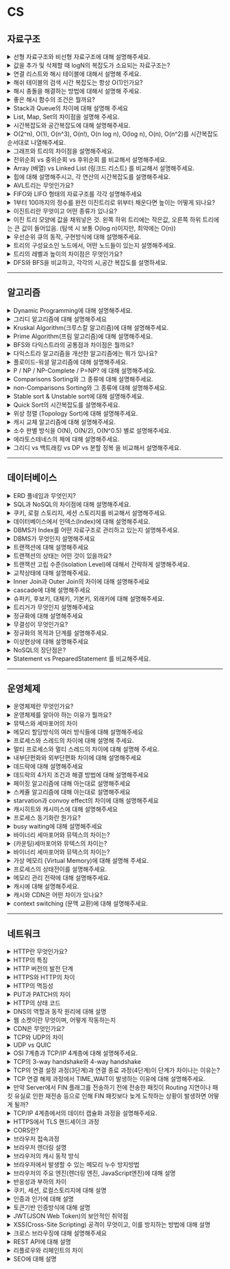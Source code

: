 # CS

## 자료구조

<details>
<summary>선형 자료구조와 비선형 자료구조에 대해 설명해주세요.</summary>

- 선형 자료구조: 데이터 요소들이 일렬로 순차적으로 저장되는 구조입니다. 각 요소는 최대 하나의 이전 요소와 하나의 다음 요소를 가집니다. 대표적으로 배열, 연결 리스트, 스택, 큐가 있습니다.
- 비선형 자료구조: 데이터 요소들이 계층적 또는 네트워크 형태로 연결된 구조입니다. 각 요소는 여러 다른 요소와 관계를 맺을 수 있습니다. 대표적으로 트리, 그래프가 있습니다.

</details>

<details>
<summary>값을 추가 및 삭제할 때 logN의 복잡도가 소요되는 자료구조는?</summary>

- 균형 이진 탐색 트리 (예: AVL 트리, 레드-블랙 트리): 트리의 높이를 logN으로 유지하여 삽입, 삭제, 검색 연산을 평균 및 최악의 경우 모두 O(log N)으로 수행합니다.
- 힙 (Heap): 완전 이진 트리를 기반으로 하며, 최대/최소값을 삭제하거나 새로운 값을 삽입할 때 O(log N) 시간이 소요됩니다.

</details>

<details>
<summary>연결 리스트와 해시 테이블에 대해서 설명해 주세요.</summary>

연결 리스트는 데이터 노드가 포인터(참조)로 연결된 선형 자료구조입니다. 각 노드는 데이터와 다음 노드를 가리키는 포인터를 가집니다. 메모리에 비연속적으로 저장될 수 있으며, 중간 삽입/삭제가 빠릅니다. (O(1) 특정 인덱스를 검색하는 것은 느립니다. (O(n)) 처음부터 순차적으로 탐색해야 하기 때문입니다.

해시 테이블은 키-값 쌍을 저장하며, 해시 함수를 사용하여 키를 배열의 인덱스로 변환하여 데이터에 빠르게 접근하는 자료구조입니다. 삽입, 삭제, 검색이 빠릅니다. (O(1)) JavaSCript의 Object나 Map이 내부적으로 해시 테이블과 유사하게 동작합니다.

</details>

<details>
<summary>해쉬 테이블의 검색 시간 복잡도는 항상 O(1)인가요?</summary>

아닙니다. 해시 테이블의 검색 시간 복잡도는 평균적으로 O(1)이지만, 최악의 경우 O(n)이 될 수 있습니다.

- **평균 O(1):** 해시 함수가 키를 고르게 분산시켜 충돌(collision)이 거의 없는 이상적인 경우, 원하는 데이터에 바로 접근할 수 있습니다.
- **최악 O(n):** 모든 데이터가 해시 충돌로 인해 동일한 버킷(bucket)에 저장되는 경우, 해당 버킷 내에서 선형 탐색(linear search)을 해야 하므로 데이터 개수(n)에 비례하는 시간이 걸립니다.

</details>

<details>
<summary>해시 충돌을 해결하는 방법에 대해서 설명해 주세요.</summary>

1. 체이닝: 충돌이 발생하면 해당 해시 인덱스에 연결 리스트를 만들어, 충돌하는 데이터들을 이 리스트에 추가하여 저장하는 방식입니다.
2. 개방 주소법: 충돌이 발생하면, 미리 정해진 규칙에 따라 다른 비어있는 인덱스를 찾아 데이터를 저장하는 방식입니다.

</details>

<details>
<summary>좋은 해시 함수의 조건은 뭘까요?</summary>

1. 키들을 해시 테이블의 버킷에 최대한 균등하게 분산시켜 해시 충돌을 최소화해야 합니다.
2. 해시 값을 신속하게 계산할 수 있어야 합니다. 해시 함수 자체가 느리면 해시 테이블의 장점이 사라집니다.
3. 동일한 키에 대해서는 항상 동일한 해시 값을 반환해야 합니다.

</details>

<details>
<summary>Stack과 Queue의 차이에 대해 설명해 주세요</summary>

[Stack]

- 후입선출(LIFO, Last In First Out)
- 삽입 연산은 Push, 삭제연산은 Pop

예시 : 접시, 브라우저 뒤로 가기, 실행취소(ctrl+z)

[Queue]

- 선입선출(FIFO, First In First Out)
- 삽입 연산은 Enqueue, 삭제연산은 Dequeue

예시 : 은행업무, 놀이기구 대기줄

</details>

<details>
<summary>List, Map, Set의 차이점을 설명해 주세요.</summary>

[List]

- 순서와 중복이 있는 자료구조
- 인덱스로 원소에 접근이 가능
- 크기가 가변적

[Map]

- key와 value를 같이 저장할 수 있는 자료구조
- key에 대한 중복이 없으며 순서를 보장하지 않음
- value의 중복은 허용됨
- 검색 속도 빠름

[Set]

- 순서가 없고, 중복된 데이터를 허용하지 않는 자료구조
- 검색 속도 빠름
- 중복되지 않은 데이터를 구할 때 유용

</details>

<details>
<summary>시간복잡도와 공간복잡도에 대해 설명해주세요.</summary>

- **시간 복잡도**
  알고리즘을 실행하는 데 걸리는 **시간**이 입력 데이터의 크기에 따라 어떻게 증가하는지를 나타내는 척도입니다. 주로 **Big O 표기법**을 사용하여 표현하며, 알고리즘의 효율성을 평가하는 데 사용됩니다.
- **공간 복잡도**
  알고리즘이 실행되는 동안 사용하는 **메모리 공간**의 양이 입력 데이터의 크기에 따라 어떻게 증가하는지를 나타내는 척도입니다. 역시 **Big O 표기법**을 사용하며, 메모리 사용량의 효율성을 평가합니다.

</details>

<details>
<summary>O(2^n), O(1), O(n^3), O(n!), O(n log n), O(log n), O(n), O(n^2)를 시간복잡도 순서대로 나열해주세요.</summary>

![img](./images/time-complexity.png)

1. **O(1)** (상수 시간)
2. **O(log n)** (로그 시간)
3. **O(n)** (선형 시간)
4. **O(n log n)** (로그 선형 시간)
5. **O(n^2)** (이차 시간)
6. **O(n^3)** (삼차 시간)
7. **O(2^n)** (지수 시간)
8. **O(n!)** (팩토리얼 시간)

</details>

<details>
<summary>그래프와 트리의 차이점을 설명해주세요.</summary>

- **그래프:** 노드(정점)와 노드 간의 간선으로 이루어진 자료구조입니다. **사이클**이 허용되며, 모든 노드가 연결되어 있지 않아도 됩니다.
- **트리:** 그래프의 한 종류로, **사이클이 없는 연결 그래프**입니다. 일반적으로 **하나의 루트 노드**를 가지며, **계층적인 구조**를 나타냅니다. N개의 노드는 항상 N-1개의 간선을 가집니다.

</details>

<details>
<summary>전위순회 vs 중위순회 vs 후위순회 를 비교해서 설명해주세요.</summary>

핵심적인 차이는 루트 노드를 언제 방문하느냐입니다.

- 전위 순회: 루트 → 왼쪽 → 오른쪽
- 중위 순회: 왼쪽 → 루트 → 오른쪽
- 후위 순회: 왼쪽 → 오른쪽 → 루트

</details>

<details>
<summary>Array (배열) vs Linked List (링크드 리스트) 를 비교해서 설명해주세요.</summary>

배열은 메모리에 연속적으로 저장되며 인덱스를 통해 빠르게 접근할 수 있어 검색이 O(1)로 매우 효율적이지만, 크기가 고정되고 중간에 삽입이나 삭제 시 요소들을 이동시켜야 해 비용이 큽니다. 이로 인해 삽입과 삭제는 평균적으로 O(n)의 시간이 걸립니다.

반면 링크드 리스트는 각 노드가 포인터를 통해 다음 노드를 가리키는 구조로, 동적으로 크기를 조절할 수 있고 중간 삽입이나 삭제가 포인터만 바꾸면 되기 때문에 O(1)에 가능하지만, 임의 접근이 어려워 검색에는 O(n)의 시간이 필요합니다. 즉, 배열은 빠른 접근이, 링크드 리스트는 유연한 삽입·삭제가 강점입니다.

</details>

<details>
<summary>힙에 대해 설명해주시고, 각 연산의 시간복잡도를 설명해주세요.</summary>

- 완전 이진 트리 기반의 자료구조이며, 최대힙과 최소힙이 있다.
- 최댓값, 최솟값 탐색 O(1)
- 삭제 O(log n) → 루트 노드를 삭제 후 마지막 노드를 루트로 가져와서 위치 재구성(heapify)한다.
- 삽입 O(log n) → 마지막 노드에 삽입하고 위치를 재구성(heapify)한다.

</details>

<details>
<summary>AVL트리는 무엇인가요?</summary>

이진탐색 트리에서 최악의 경우인 선형 트리가 되는 것을 방지하여, 균형을 잡기 위해 트리 일부를 왼쪽 혹은 오른쪽으로 회전시키는 이진 탐색 트리 (탐색, 삽입, 삭제 모두 시간복잡도 O(log n))

</details>

<details>
<summary>FIFO와 LIFO 형태의 자료구조를 각각 설명해주세요</summary>

FIFO(First-In-First-Out)는 먼저 들어온 데이터가 먼저 나가는 구조로, 대표적인 예로 큐(Queue)가 있습니다. 줄을 선 순서대로 처리되는 시스템처럼, 데이터는 한쪽에서 삽입되고 반대쪽에서 제거되며 순서가 중요할 때 유용합니다.

LIFO(Last-In-First-Out)는 나중에 들어온 데이터가 먼저 나가는 구조로, 대표적인 예는 스택(Stack)입니다. 쌓아 올린 책 더미처럼 마지막에 넣은 데이터가 먼저 나가며, 함수 호출 스택이나 되돌리기 기능 등에서 활용됩니다.

</details>

<details>
<summary>1부터 100까지의 정수를 완전 이진트리로 위부터 채운다면 높이는 어떻게 되나요?</summary>

높이는 6

루트부터 레벨은 1부터 시작, 높이는 0부터 시작 (높이 = 레벨 - 1)

</details>

<details>
<summary>이진트리란 무엇이고 어떤 종류가 있나요?</summary>

자식의 노드 수가 두개 이하인 트리.

- 정이진 트리 → 자식 노드가 0 또는 2개인 이진 트리
- 완전 이진 트리 → 위 계층부터 시작해서 왼쪽에서부터 채워져 있는 이진 트리.
- 변질 이진 트리 → 자식 노드가 하나밖에 없는 이진 트리 (선형처럼 한줄)
- 포화 이진 트리 → 모든 노드가 꽉 차있는 트리
- 균형 이진 트리 → 왼쪽과 오른족 노드의 높이 차가 1이하인 이진 트리.

</details>

<details>
<summary>이진 트리 모양에 값을 채워넣은 것. 왼쪽 하위 트리에는 작은값, 오른쪽 하위 트리에는 큰 값이 들어있음. (탐색 시 보통 O(log n)이지만, 최악에는 O(n))</summary>

이진 트리 모양에 값을 채워넣은 것. 왼쪽 하위 트리에는 작은값, 오른쪽 하위 트리에는 큰 값이 들어있음. (탐색 시 보통 O(log n)이지만, 최악에는 O(n))

종류는 AVL 트리, 레드 블랙 트리가 있습니다.

</details>

<details>
<summary>우선순위 큐의 동작, 구현방식에 대해 설명해주세요.</summary>

우선순위 큐는 일반 큐와 달리, 삽입된 요소 중 가장 높은 우선순위를 가진 요소가 먼저 나가는 자료구조입니다. 데이터를 단순히 순서대로 처리하는 것이 아니라, 각 요소의 우선순위를 기준으로 정렬하여 처리합니다.

구현 방식으로는 배열, 연결 리스트, 힙이 있으며, 가장 일반적인 방식은 이진 힙(Binary Heap)입니다. 이진 힙을 사용하면 삽입과 삭제 연산이 O(log n)으로 효율적이며, 최소 힙은 최솟값을, 최대 힙은 최댓값을 빠르게 꺼낼 수 있어 우선순위 큐의 성능을 잘 보장합니다.

</details>

<details>
<summary>트리의 구성요소인 노드에서, 어떤 노드들이 있는지 설명해주세요.</summary>

- Root Node (루트 노드):: 가장 위에 있는 노드
- Internal Node (내부 노드, 비단말 노드): 루트와 리프 노드 사이에 있는 노드
- Terminal Node (=leaf Node, 단말 노드): 자식 노드가 없는 노드

</details>

<details>
<summary>트리의 레벨과 높이의 차이점은 무엇인가요?</summary>

- 루트부터 레벨은 1부터 시작, 높이는 0부터 시작 (높이 = 레벨 - 1)

</details>

<details>
<summary>DFS와 BFS을 비교하고, 각각의 시,공간 복잡도를 설명하세요.</summary>

DFS(Depth-First Search)는 한 경로를 끝까지 탐색한 뒤 다른 경로로 이동하는 방식이며, 재귀나 스택을 사용해 구현됩니다. BFS(Breadth-First Search)는 가까운 노드부터 차례로 탐색하는 방식으로, 큐를 사용해 구현되고 최단 경로 탐색에 적합합니다.

두 알고리즘 모두 정점 V개와 간선 E개일 때 시간 복잡도는 O(V + E)로 동일합니다. 공간 복잡도는 DFS가 재귀 호출 또는 스택에 의해 O(V), BFS는 큐에 의해 O(V)의 공간을 사용하지만, BFS는 모든 노드를 한 번에 큐에 담을 수 있어 실제 메모리 사용량은 DFS보다 더 클 수 있습니다.

</details>

---

## 알고리즘

<details>
<summary>Dynamic Programming에 대해 설명해주세요.</summary>

Dynamic Programming(동적 프로그래밍)은 복잡한 문제를 작은 부분 문제로 나누고, 그 결과를 저장해 중복 계산을 피함으로써 전체 문제를 효율적으로 해결하는 기법입니다. 이를 통해 동일한 부분 문제를 반복적으로 계산하지 않고 메모이제이션 또는 테이블 방식으로 재사용합니다.

</details>

<details>
<summary>그리디 알고리즘에 대해 설명해주세요</summary>

그리디 알고리즘은 매 순간 가장 최선이라고 판단되는 선택을 하는 방식으로, 전체 문제에 대한 최적해를 구하는 알고리즘입니다. 각 단계에서의 지역적 최적 선택이 전체적으로도 최적의 결과를 보장할 수 있는 문제에 적합합니다.

대표적인 예로는 동전 거스름돈 문제, 크루스칼 알고리즘, 활동 선택 문제 등이 있으며, 구현이 간단하고 빠르지만 항상 최적해를 보장하지는 않기 때문에 적용 가능한 문제인지 판단이 중요합니다.

</details>

<details>
<summary>Kruskal Algorithm(크루스칼 알고리즘)에 대해 설명해주세요.</summary>

Kruskal 알고리즘은 최소 신장 트리(MST, Minimum Spanning Tree)를 찾기 위한 그리디 알고리즘으로, 그래프의 모든 간선 중 가중치가 낮은 것부터 선택하면서 사이클이 생기지 않도록 트리를 구성합니다. 이를 위해 간선을 가중치 오름차순으로 정렬한 후, 하나씩 선택하며 서로 다른 집합에 속한 정점을 연결할 때만 추가합니다.

사이클 여부를 판단하기 위해 주로 Union-Find(Disjoint Set) 자료구조를 사용하며, 시간 복잡도는 간선의 개수를 E, 정점의 개수를 V라 할 때 O(E log E)입니다. 연결 요소 간 비용 최소 연결을 찾는 데 유용하며, 간선 중심의 알고리즘이라는 점에서 Prim 알고리즘과 차별됩니다.

</details>

<details>
<summary>Prime Algorithm(프림 알고리즘)에 대해 설명해주세요.</summary>

Prim 알고리즘은 최소 신장 트리(MST)를 구하는 그리디 알고리즘으로, 하나의 정점에서 시작해 인접한 간선 중 가중치가 가장 낮은 간선을 선택하며 트리를 확장해 나갑니다. 모든 정점이 포함될 때까지 가장 짧은 연결을 반복적으로 선택하며, 항상 연결된 트리 상태를 유지하는 것이 특징입니다.

우선순위 큐(힙)를 활용하면 효율적으로 구현할 수 있으며, 시간 복잡도는 O(E log V)입니다. Prim은 정점 중심 방식으로, 촘촘한 그래프에서 Kruskal보다 유리한 성능을 보이는 경우가 많습니다.

</details>

<details>
<summary>BFS와 다익스트라의 공통점과 차이점은 뭘까요?</summary>

BFS와 다익스트라는 모두 그래프에서 최단 경로를 찾기 위한 알고리즘이며, 큐 또는 우선순위 큐를 이용해 너비 우선으로 노드를 탐색한다는 공통점이 있습니다. 특히 가중치가 모두 동일한 그래프에서는 다익스트라도 BFS처럼 동작하며 최단 거리를 정확히 구할 수 있습니다.

차이점은 가중치 처리 여부에 있으며, BFS는 간선의 가중치가 모두 1일 때만 최단 경로를 보장하지만, 다익스트라는 가중치가 있는 그래프에서도 올바른 최단 경로를 계산합니다. 또한 다익스트라는 각 노드의 최단 거리를 우선순위 큐를 통해 갱신하며 탐색 순서가 동적으로 정해진다는 점에서 BFS보다 계산이 복잡합니다.

</details>

<details>
<summary>다익스트라 알고리즘을 개선한 알고리즘에는 뭐가 있나요?</summary>

다익스트라 알고리즘을 개선한 알고리즘 중 대표적인 것은 **벨만-포드 알고리즘**과 **A\* 알고리즘**입니다. 벨만-포드는 음수 가중치가 있는 그래프에서도 최단 경로를 찾을 수 있도록 확장된 방식이며, 사이클 검출 기능도 함께 제공합니다.

A\* 알고리즘은 다익스트라에 **휴리스틱 함수**를 결합해 목표 지점까지의 예상 거리까지 고려하며 탐색 범위를 줄이는 방식으로, 특히 경로 탐색 문제에서 효율성이 뛰어납니다. 또한 다익스트라 자체도 **우선순위 큐(힙)**를 적용해 시간 복잡도를 O((V + E) log V)로 개선할 수 있습니다.

</details>

<details>
<summary>플로이드-워셜 알고리즘에 대해 설명해주세요.</summary>

플로이드-워셜 알고리즘은 그래프에서 모든 정점 쌍 간의 최단 경로를 구하는 알고리즘으로, **동적 프로그래밍 기반**으로 동작합니다. 각 정점 쌍 (i, j)에 대해 중간에 거칠 수 있는 정점 k를 하나씩 고려하며, `dist[i][j] = min(dist[i][j], dist[i][k] + dist[k][j])` 방식으로 거리를 점진적으로 갱신합니다.

시간 복잡도는 O(V³)로 느리지만, **음의 가중치 간선**도 허용되며, 간단한 구현으로 모든 경로의 최단 거리를 구할 수 있어 정점 수가 적은 밀집 그래프에 적합합니다. 다만 **음수 사이클이 존재할 경우** 이를 감지할 수는 있지만, 최단 경로 자체는 의미 없게 됩니다.

</details>

<details>
<summary>P / NP / NP-Complete / P=NP? 에 대해 설명해주세요.</summary>

| 용어            | 속한 분류                  | 설명                                                   |
| --------------- | -------------------------- | ------------------------------------------------------ |
| **P**           | 결정 문제, 복잡도 클래스   | 다항 시간(Polynomial Time) 안에 "풀 수 있는" 문제 집합 |
| **NP**          | 결정 문제, 복잡도 클래스   | 다항 시간 안에 "검증할 수 있는" 문제 집합              |
| **NP-Complete** | NP 내의 가장 어려운 문제들 | NP 문제 중 모든 다른 NP 문제로 환원 가능한 문제        |
| **P = NP?**     | 복잡도 이론의 대표적 난제  | P와 NP가 같은 집합인지에 대한 미해결 문제              |

</details>

<details>
<summary>Comparisons Sorting와 그 종류에 대해 설명해주세요.</summary>

Comparison Sorting은 요소들 간의 **크기 비교**를 통해 정렬 순서를 결정하는 방식의 정렬 알고리즘입니다.

![img](./images/sort.png)

- Bubble Sort (거품 정렬 = 버블 정렬)
  - 인접한 두개의 데이터를 비교하며 정렬해 나가서, 가장 큰 값을 배열의 맨 끝에 이동시켜 뒤부터 채워가는 방식 → O(N^2)
- Selection Sort (선택 정렬)
  - 첫번째부터 끝까지 훑어서 가장 작은걸 첫번째로 놓고, 그 다음으로 두번째부터 끝까지 훌어서 가장 작은걸 두번째로 놓고, 이렇게 끝까지 반복하는 방식. → O(N^2)
- Insertion Sort (삽입 정렬)
  - k번째 원소를 1부터 k-1번째 까지 비교해서 적절한 위치에 끼워 넣고 그 뒤의 값들을 한칸씩 뒤로 밀어내는 방식 → O(N^2)
- Merge Sort (병합 정렬)
  - 2개의 부분 배열로 배열의 길이가 1이 될때까지 반복 분할하고, 그 후 2개의 부분 배열을 다시 합쳐가면서 정렬하면서 모두 합쳐질때까지 반복한다. → O(N log N)
- Heap Sort
  - 트리 기반으로 최소, 최대 힙 트리를 구성해 정렬하는 방식. 내림차순은 최대힙, 오름차순은 최소 힙. → O(N log N)
- Quick Sort
  - 데이터 중에서 임의의 기준인 pivot을 정하여 해당 피벗을 기준으로 두개의 부분집합으로 나눈다. 한쪽에는 피벗보다 작은값을 넣고 반대에는 피벗보다 큰 값을 넣는다. 이를 더이상 쪼갤 부분집합이 없을 때까지 반복 → 평균=O(N log N), 최악=O(N^2)
- Shell Sort
  - 삽입 정렬의 단점을 보완하고자 도입. interval(간격) 만큼 벌어진 원소들을 부분집합으로 구서한 뒤 삽입정렬을 진행하는 방식. 초기 interval 값은 전체 길이 / 2 로 주어지며 계속 2로 나눠주고 반복. → O(N^1.25) OR → O(N^1.5)
- Tim Sort
  - 병합+삽입 정렬로 안정적이며 병합 정렬에 비해 적은 추가 메모리를 사용함. 파이썬에서 정렬 표준.→ O(N log N)

</details>

<details>
<summary>non-Comparisons Sorting와 그 종류에 대해 설명해주세요.</summary>

Non-Comparison Sorting은 원소 간의 직접적인 크기 비교 없이 정렬을 수행하는 방식입니다.

- Counting Sort
  - 배열에 존재하는 원소의 개수를 세어서 정렬하는 방식 → O(N)
- Radix Sort (기수 정렬)
  - 정렬하고자 하는 수의 낮은 자리 수를 차례대로 확인하여 정렬하는 방식. 총 10개의 큐를 사용한다. 1의 자리 수 → 10의 자리수 이런식으로 확인. → O(N)

</details>

<details>
<summary>Stable sort & Unstable sort에 대해 설명해주세요.</summary>

키 값을 가진 노드들이 정렬하면서 전 후에 순서가 뒤바뀌면 unstable sort 라고 하고, 순서가 안바뀌면 stable sort 라고 한다.

- Stable sort → Bubble sort / Insertion sort / Merge sort
- Unstable sort →Selection sort / Quick sort / Heap sort

</details>

<details>
<summary>Quick Sort의 시간복잡도를 설명해주세요.</summary>

Quick Sort의 평균 시간 복잡도는 O(n log n)으로, 분할 정복 방식으로 리스트를 피벗 기준으로 두 부분으로 나누어 정렬을 반복하기 때문에 빠른 성능을 보입니다. 하지만 최악의 경우, 즉 항상 가장 크거나 작은 값을 피벗으로 선택하면 한쪽만 분할되어 **O(n²)**의 시간 복잡도가 발생합니다.

이를 방지하기 위해 일반적으로 **랜덤 피벗 선택**이나 **중간값 기반 피벗** 선택 전략을 사용해 평균적인 성능을 안정적으로 유지하며, 대부분의 경우 빠른 정렬 성능을 보장합니다.

</details>

<details>
<summary>위상 정렬 (Topology Sort)에 대해 설명해주세요.</summary>

위상 정렬은 방향 그래프에서 정점들을 **선후 관계에 따라 순서대로 나열**하는 알고리즘으로, 보통 사이클이 없는 방향 그래프(DAG)에서 사용됩니다. 예를 들어 작업 간 의존성이 있는 일정, 컴파일 순서, 과목 이수 조건 등을 순서대로 정렬할 때 활용됩니다.

대표적인 구현 방식으로는 진입 차수가 0인 노드를 큐에 넣고, 해당 노드를 제거하면서 연결된 노드의 진입 차수를 줄이는 **Kahn’s 알고리즘**과, DFS 기반으로 후위 순회를 이용해 순서를 결정하는 방식이 있습니다. 시간 복잡도는 O(V + E)이며, **사이클이 존재하면 위상 정렬이 불가능**하다는 특징이 있습니다.

</details>

<details>
<summary>캐시 교체 알고리즘에 대해 설명해주세요.</summary>

캐시는 제한된 리소스를 사용하기 때문에, 저장 공간이 가득 찼을 때 어떤 데이터를 유지하고 어떤 데이터를 제거할지 결정하는 과정이 필요합니다. 이때 캐시 교체 알고리즘이 사용됩니다. 주요 알고리즘에는 다음과 같은 방식이 있습니다.

종류

1. FIFO (First in First Out) - 가장 먼저 캐시에 들어온 데이터를 먼저 제거
2. LRU (Least Recently Used)
   - 가장 오랫동안 사용되지 않은 데이터를 제거
   - 해시맵과 이중 연결 리스트를 활용해서 구현.
   - 시간복잡도 → 조회, 삽입, 삭제 O(1)
3. LFU (Least Frequently Used) - 사용 횟수가 가장 적은 데이터를 제거

</details>

<details>
<summary>소수 판별 방식을 O(N), O(N/2), O(N^0.5) 별로 설명해주세요.</summary>

1. O(N) 방식
   - 한 숫자에 대한 소수 판별시 2부터 해당 숫자 바로 전까지의 모든 수로 나눠보고 나머지가 0인지 확인하는 방법.
2. O(N/2) 방식
   - 짝수를 먼저 제외하고 2 이후의 홀수만 검사하여 연산 횟수를 절반으로 줄이는 방법.
3. O(N^0.5) 방식
   - 소수의 약수 중 하나는 반드시 √N 이하에 존재하므로, 2부터 √N까지만 나눠보는 방법으로 최적화.

</details>

<details>
<summary>에라토스테네스의 체에 대해 설명해주세요.</summary>

O(n log log n) 방식

하나의 숫자에 대해 소수판별을 위 세가지 방식으로 충분하지만, 이건 특정 범위의 모든 소수의 개수를 구할때 유용. 1부터 N까지의 모든 소수를 찾을 때 사용, 배수들을 반복적으로 제거하여 소수만 남기는 방식.

ex) 100 이하의 소수를 찾으려면 1을 제외하고, 2부터 100의 제곱근인 10까지의 배수를 모두 제거한다.

</details>

<details>
<summary>그리디 vs 백트래킹 vs DP vs 분할 정복 을 비교해서 설명해주세요.</summary>

- 그리디 → 각 단계마다 지금 당장 가장 좋은 방법만을 선택하는 방식.
- 백트래킹 → 가능한 모든 경우를 시도하지만, 불가능한 경우는 중간에 포기하는 방식
- DP (동적 계획법) → 큰 문제를 작은 문제로 나누어서 해결하며 중복 계산을 줄이고, 이를 합침
- 분할 정복 (Divdie and conquer) → 작은 문제들을 독립적으로 해결한 후 합침

</details>

---

## 데이터베이스

<details>
<summary>ERD 풀네임과 무엇인지?</summary>

Entity-Relationship Diagram으로, 데이터베이스의 구조를 시각적으로 표현한 다이어그램

</details>

<details>
<summary>SQL과 NoSQL의 차이점에 대해 설명해주세요.</summary>

SQL은 정해진 스키마를 기반으로 테이블 구조에 데이터를 저장하는 관계형 데이터베이스로, 복잡한 조인과 트랜잭션 처리에 강하며 데이터의 정합성과 구조화가 중요한 시스템에 적합합니다. 대표적으로 MySQL, PostgreSQL, Oracle 등이 있습니다.

반면 NoSQL은 유연한 스키마를 가지며 문서, 키-값, 컬럼, 그래프 등 다양한 형태로 데이터를 저장하는 비관계형 데이터베이스로, 수평 확장성과 빠른 데이터 처리에 강점을 가지며 대규모 분산 시스템이나 비정형 데이터를 다룰 때 적합합니다. MongoDB, Redis, Cassandra 등이 대표적입니다.

</details>

<details>
<summary>쿠키, 로컬 스토리지, 세션 스토리지를 비교해서 설명해주세요.</summary>

- 쿠키 → 클라이언트와 서버 간의 데이터를 저장하고 주고받는 방식으로, 보통 인증 정보나 사용자 설정을 유지하는데 사용한다.
- 로컬 스토리지 → 브라우저에 데이터를 영구적으로 저장한다.
- 세션 스토리지 → 브라우저가 닫힐 때마다 데이터가 삭제되는 특징이 있어 일시적인 데이터 저장에 적합하다.

</details>

<details>
<summary>데이터베이스에서 인덱스(Index)에 대해 설명해주세요.</summary>

Index란 테이블을 처음부터 끝까지 검색하는 방법인 FTS(Full Table Scan)과는 달리 인덱스를 검색하여 해당 자료의 테이블을 엑세스 하는 방법입니다.

인덱스는 항상 정렬된 상태를 유지하기 때문에 원하는 값을 검색하는데 빠르지만, 새로운 값을 추가하거나 삭제, 수정하는 경우에는 쿼리문 실행 속도가 느려집니다.

즉, 인덱스는 데이터의 저장 성능을 희생하고 그대신 데이터의 검색 속도를 높이는 기능이라 할 수 있습니다.

</details>

<details>
<summary>DBMS가 Index를 어떤 자료구조로 관리하고 있는지 설명해주세요.</summary>

Index는 주로 B+Tree 인덱스 자료구조를 사용합니다. 자식 노드가 2개 이상인 B-Tree를 개선시킨 자료구조이며, BTree 리프노드들을 LinkedList로 연결하여 순차 검색을 용이하게 합니다. 해시 테이블보다 나쁜 O(log2N)의 시간복잡도를 갖지만 일반적으로 사용되는 자료구조입니다.

</details>

<details>
<summary>DBMS가 무엇인지 설명해주세요</summary>

DBMS(Database Management System)는 데이터를 효율적으로 저장, 관리, 검색할 수 있도록 도와주는 소프트웨어로, 사용자와 데이터베이스 사이의 중개자 역할을 합니다. 이를 통해 데이터의 무결성, 일관성, 보안, 동시성 제어 등을 보장하며, 쿼리 언어(SQL)를 사용해 데이터를 쉽게 다룰 수 있도록 지원합니다.

대표적인 DBMS로는 MySQL, PostgreSQL, Oracle 등이 있으며, 애플리케이션이 직접 파일에 접근하지 않고 DBMS를 통해 데이터를 다루게 함으로써 데이터 관리의 안정성과 효율성을 높입니다.

</details>

<details>
<summary>트랜잭션에 대해 설명해주세요</summary>

트랜잭션(Transaction)은 데이터베이스에서 하나의 작업 단위로 처리되는 연산 묶음으로, 모두 성공하거나 모두 실패해야 하는 원자성을 갖습니다. 예를 들어 은행 이체처럼 여러 단계의 작업이 하나의 논리적 작업으로 수행되어야 할 때 사용됩니다.

트랜잭션은 ACID(원자성, 일관성, 고립성, 지속성) 특성을 따라야 하며, 이를 통해 시스템 장애나 동시 접근 상황에서도 데이터의 신뢰성과 일관성을 보장합니다. DBMS는 트랜잭션을 통해 복잡한 데이터 처리 중에도 안전한 처리를 가능하게 합니다.

</details>

<details>
<summary>트랜잭션의 상태는 어떤 것이 있을까요?</summary>

트랜잭션의 상태는 일반적으로 **활동(Active)**, **부분 완료(Partially Committed)**, **커밋(Committed)**, **실패(Failed)**, 철회(Aborted)의 다섯 가지로 나뉩니다.

처음 트랜잭션이 시작되면 **활동 상태**가 되며, 연산이 정상적으로 수행되면 **부분 완료** 상태로 넘어갑니다. 이후 커밋 명령이 성공적으로 처리되면 **커밋 상태**로 전환되어 트랜잭션 결과가 영구 반영됩니다. 반면 수행 중 오류가 발생하면 **실패 상태**가 되고, 이때 복구 작업을 통해 이전 상태로 되돌리면 **철회 상태**가 됩니다.

</details>

<details>
<summary>트랜잭션 고립 수준(Isolation Level)에 대해서 간략하게 설명해주세요.</summary>

트랜잭션 고립 수준은 트랜잭션에서 일관성 없는 데이터를 허용하도록 하는 수준입니다.

DB는 ACID 특징과 같이 트랜잭션이 독립적인 수행을 하도록 해야하기 때문에, Lockin을 통해 트랜잭션이 DB를 다루는 동안에는 다른 트랜잭션이 관여하지 못하도록 해야합니다.

하지만 무조건적인 Locking으로 수많은 트랜잭션들을 순서대로 처리하게 된다면 DB의 성능은 떨어지게 될 것입니다. 따라서 효율적인 Locking 방법인 고립 수준을 나누어 처리하게 하는 방식이 필요합니다.

</details>

<details>
<summary>교착상태에 대해 설명해주세요.</summary>

교착상태(Deadlock)는 둘 이상의 프로세스가 **서로가 점유한 자원을 기다리며 무한 대기 상태에 빠지는 현상**을 말합니다. 이로 인해 각 프로세스는 자신이 필요한 자원을 얻지 못하고, 시스템 전체의 작업 흐름이 멈추게 됩니다.

교착상태가 발생하려면 **상호 배제, 점유와 대기, 비선점, 환형 대기**의 네 가지 조건이 모두 만족해야 하며, 이를 해결하거나 방지하기 위해 **자원 요청 순서 지정, 타임아웃 설정, 교착 상태 탐지 및 회복, 은행가 알고리즘 같은 회피 기법** 등이 사용됩니다.

</details>

<details>
<summary>Inner Join과 Outer Join의 차이에 대해 설명해주세요</summary>

**Inner Join**은 두 테이블에서 **조건에 일치하는 교집합 데이터만 조회**하는 방식으로, 공통된 키가 존재하는 경우에만 결과에 포함됩니다. 예를 들어 고객과 주문 테이블을 Inner Join하면, 주문이 있는 고객만 조회됩니다.

반면 **Outer Join**은 조건에 일치하지 않아도 **한쪽 또는 양쪽 테이블의 데이터를 모두 포함**시키는 방식입니다. **Left Outer Join**은 왼쪽 테이블의 모든 데이터를 유지하며 오른쪽에 매칭되는 값이 없으면 NULL을 채우고, **Right Outer Join**은 그 반대, **Full Outer Join**은 양쪽 모두의 데이터를 포함해 조건에 일치하지 않는 부분은 NULL로 채웁니다.

![img](./images/join.png)

</details>

<details>
<summary>cascade에 대해 설명해주세요</summary>

Cascade(카스케이드)는 데이터베이스에서 **부모 테이블의 변경(삭제 또는 수정)이 자식 테이블에 연쇄적으로 영향을 미치도록 설정하는 기능**입니다. 주로 외래 키(Foreign Key) 제약 조건과 함께 사용되어 **데이터 무결성을 자동으로 유지**할 수 있게 해줍니다.

예를 들어 `ON DELETE CASCADE`를 설정하면 부모 테이블의 행이 삭제될 때 **해당 키를 참조하는 자식 테이블의 행도 자동으로 삭제**됩니다. 반대로 `ON UPDATE CASCADE`는 부모 테이블의 키 값이 변경될 경우 **자식 테이블의 외래 키도 함께 수정**됩니다. 이 기능은 수동 정리 없이도 관계형 데이터의 일관성을 유지할 수 있다는 장점이 있지만, **예상치 못한 대량 삭제나 수정이 발생할 수 있어 주의가 필요**합니다.

</details>

<details>
<summary>슈퍼키, 후보키, 대체키, 기본키, 외래키에 대해 설명해주세요.</summary>

- Super key : 유일성 O, 최소성 X
- Candidate key : 유일성 O, 최소성 O (키의 집합에서 하나라도 삭제하면 유일성 만족하지 못하는 성질)
- Primary key : 후보 키 중에서 선정된 키. 유일성 O, 최소성 O / Null값 가질수 없다
- Alternate Key : 후보 키에서 기본키를 뺀 모든 후보 키
- Foreign Key : 다른 테이블의 Primary key를 참조하는 컬럼

</details>

<details>
<summary>트리거가 무엇인지 설명해주세요</summary>

트리거(Trigger)는 데이터베이스에서 특정 테이블에 데이터 변경 이벤트(INSERT, UPDATE, DELETE)**가 발생했을 때 **자동으로 실행되는 사용자 정의 프로시저\*\*입니다. 개발자가 명시적으로 호출하지 않아도 조건을 만족하면 자동 실행되며, 데이터 무결성 유지나 로그 기록, 관련 테이블 동기화 등에 사용됩니다.

트리거는 **BEFORE 또는 AFTER** 옵션을 통해 이벤트 발생 시점을 지정할 수 있으며, 장점으로는 반복적인 작업 자동화와 데이터 보호가 있지만, **복잡한 로직은 성능 저하와 디버깅 어려움**을 초래할 수 있어 신중하게 설계해야 합니다.

</details>

<details>
<summary>정규화에 대해 설명해주세요</summary>

데이터베이스 설계 과정에서 데이터 중복을 최소화하고, 무결성을 보장하기 위해 테이블을 분리하는 과정입니다. 이를 통해데이터 일관성을 유지하고, 삽입/갱신/삭제 이상을 방지할 수 있습니다.

- 데이터 중복 최소화 → 저장 공간 절약
- 데이터 무결성 보장 → 데이터의 일관성 유지
- 삽입·갱신·삭제 이상 방지 → 비정상적인 데이터 조작 방지
- 데이터 모델 유지보수 용이 → 변경이 있어도 구조적으로 안정적
- 정규화의 단계
  - 정규화는 1NF → 2NF → 3NF → BCNF → 4NF → 5NF 순으로 진행되며, 일반적으로 3NF 또는 BCNF까지만 적용하는 경우가 많습니다.

</details>

<details>
<summary>무결성이 무엇인가요?</summary>

무결성(Integrity)은 데이터가 **정확하고 일관되며, 인가되지 않은 방식으로 변경되지 않았음을 보장하는 성질**을 말합니다. 주로 데이터베이스나 시스템 보안에서 사용되며, 정보가 손상되거나 오류 없이 **신뢰할 수 있는 상태로 유지되는 것**이 핵심입니다.

예를 들어, 데이터베이스에서는 **참조 무결성, 엔티티 무결성, 도메인 무결성** 같은 제약 조건을 통해 잘못된 데이터 입력이나 갱신을 방지하고, 시스템에서는 해시값이나 접근 제어를 통해 데이터의 무단 변경을 막아 무결성을 보장합니다.

</details>

<details>
<summary>정규화의 목적과 단계를 설명해주세요.</summary>

- 정규화의 목적
  - 데이터 중복 최소화 → 저장 공간 절약
  - 데이터 무결성 보장 → 데이터의 일관성 유지
  - 삽입·갱신·삭제 이상 방지 → 비정상적인 데이터 조작 방지
  - 데이터 모델 유지보수 용이 → 변경이 있어도 구조적으로 안정적
- 정규화의 단계
  - 정규화는 1NF → 2NF → 3NF → BCNF → 4NF → 5NF 순으로 진행되며, 일반적으로 3NF 또는 BCNF까지만 적용하는 경우가 많습니다.

</details>

<details>
<summary>이상현상에 대해 설명해주세요</summary>

이상현상(Anomaly)은 데이터베이스에서 **테이블 설계가 비정규화되어 있을 때 발생하는 데이터 불일치나 비효율적인 처리 문제**를 의미하며, 주로 삽입 이상, 삭제 이상, 갱신 이상 세 가지로 나뉩니다.

**삽입 이상**은 불필요한 정보를 함께 입력해야만 원하는 데이터를 저장할 수 있는 문제이고, **삭제 이상**은 특정 데이터를 삭제할 때 관련 없는 정보까지 함께 사라지는 문제입니다. **갱신 이상**은 동일한 데이터가 여러 곳에 중복되어 있을 때, 일부만 수정되어 데이터 불일치가 발생하는 문제를 말합니다. 이를 해결하기 위해 정규화를 통해 테이블을 구조적으로 분해하고, 데이터의 중복과 종속성을 줄이는 작업이 필요합니다.

</details>

<details>
<summary>NoSQL의 장단점은?</summary>

**NoSQL**의 장점은 먼저 **유연한 스키마** 구조로, 정해진 테이블 없이 다양한 형태의 데이터를 자유롭게 저장할 수 있어 **비정형 또는 반정형 데이터 처리에 유리**합니다. 또한 수평 확장이 쉬워 대용량 데이터를 다루는 데 적합하고, 성능이 뛰어나 **빠른 읽기·쓰기 처리**가 가능합니다.

단점으로는 **복잡한 관계 표현이 어렵고 조인이 제한적**이며, 데이터 정합성이나 트랜잭션 처리에서 **RDBMS에 비해 약한 일관성 모델**을 사용하는 경우가 많습니다. 따라서 데이터 구조가 자주 바뀌거나 확장이 필요한 시스템에는 적합하지만, **정합성이 중요한 금융 등에서는 부적합할 수 있습니다.**

</details>

<details>
<summary>Statement vs PreparedStatement 를 비교해주세요.</summary>

- Statement는 실행할 때마다 SQL을 컴파일하므로 반복 실행 시 성능이 떨어지고, SQL Injection 공격에 취약하다.
- PreparedStatement: 미리 SQL을 컴파일 한 후 파라미터를 바인딩하여 실행하므로 재사용성이 높고, 보안상 SQL Injection을 방지할 수 있다.

</details>

---

## 운영체제

<details>
<summary>운영체제란 무엇인가요?</summary>

프로그램들에게 자원을 할당해주고 올바르게 실행되도록 돕는 프로그램. 운영체제도 프로그램이기 때문에 실행되기 위해서 메모리에 저장되어 있어야하고, 메모리의 커널 영역에 적재되어 있다. 웹브라우저, 게임, 메모장 같은 일반적인 응용 프로그램들은 사용자 영역에 적재된다.

</details>

<details>
<summary>운영체제를 알아야 하는 이유가 뭘까요?</summary>

운영체제는 프로그램을 위한 프로그램이다. 그러므로 프로그램을 만드는 개발자는 운영체제를 알아야한다.

우리가 만드는 프로그램은 운영체제한테 도움을 받아서 실행되고, 문제가 발생하면 운영체제가 가장 먼저 알아챈다. 그러므로 프로그램을 위한 근원적인 프로그램인 운영체제를 잘 알아야 한다.

CPU나 메모리 같은 하드웨어들은 문제가 생기면 동작 안하고 끝이다. 하지만 운영체제는 프로그램이기 때문에 오류 메세지를 통해 대화할 수 있다.

</details>

<details>
<summary>뮤텍스와 세마포어의 차이</summary>

- **뮤텍스** : 한 번에 하나의 스레드만 접근 가능한 잠금 메커니즘. 소유권 개념이 있어 잠금을 획득한 스레드만 해제할 수 있다. 이진(0 또는 1) 상태만 가지게된다.
- **세마포** : 여러 스레드가 접근할 수 있는 카운터 기반 동기화 메커니즘. 소유권 개념이 없어 다른 스레드가 세마포를 해제할 수 있고, 여러 개의 자원을 관리할 수 있다.

</details>

<details>
<summary>메모리 할당방식의 여러 방식들에 대해 설명해주세요</summary>

### 연속 할당 (Contiguous Allocation)

- **고정 분할 (Fixed Partition)**:
  - 메모리를 미리 고정된 크기의 파티션으로 나누어 할당
  - 내부 단편화(Internal Fragmentation) 발생
- **가변 분할 (Variable Partition)**:
  - 프로세스 크기에 맞게 필요한 만큼만 동적으로 할당
  - 외부 단편화(External Fragmentation) 발생

### 비연속 할당 (Non-contiguous Allocation)

- **페이징 (Paging)**:
  - 물리 메모리는 고정 크기의 프레임으로, 논리 메모리는 페이지로 분할
  - 페이지 테이블로 주소 변환 관리
  - 내부 단편화 발생
- **세그멘테이션 (Segmentation)**:
  - 프로그램의 논리적 단위(코드, 데이터, 스택 등)별로 분할
  - 세그먼트 테이블로 주소 변환
  - 외부 단편화 발생
- **페이지드 세그멘테이션 (Paged Segmentation)**:
  - 세그먼트를 페이지 단위로 나누어 관리
  - 두 방식의 장점 결합

</details>

<details>
<summary>프로세스와 스레드의 차이에 대해 설명해 주세요.</summary>

- Process : 운영체제로부터 자원을 할당받은 작업의 단위
- Thread : 프로세스가 할당받은 자원을 이용하는 실행 흐름의 단위

하나의 프로세스에서 스레드들은 각각 stack영역만 따로 할당받고 code, data, heap영역은 공유합니다.

</details>

<details>
<summary>멀티 프로세스와 멀티 스레드의 차이에 대해 설명해 주세요.</summary>

Multi-Process : 하나의 프로그램을 여러 개의 프로세스로 구성하여 각 프로세스가 하나의 작업(task)을 처리하는 것

- 장점 : 하나의 자식 프로세스에서 문제가 발생해도 영향이 전파되지 않음
- 단점 : 잦은 Context Switching으로 인한 오버헤드가 발생할 수 있고, 프로세스 사이 통신이 어려움(IPC)

Multi-Thread : 프로그램을 여러 개의 스레드로 구성하고 각 스레드가 하나의 작업(task)을 처리하는 것

- 장점 : 시스템 자원 효율성 증가, 처리 비용 감소, 자원 공유
- 단점 : 하나의 스레드에 문제가 생기면 전체 프로세스에 영향이 감, 자원 공유로 인한 동기화 문제, 디버깅이 까다로움

</details>

<details>
<summary>내부단편화와 외부단편화 차이에 대해 설명해주세요</summary>

내부 단편화는 메모리를 고정 크기로 분할할 때, 실제 사용되는 공간보다 큰 블록이 할당되어 **남는 공간이 블록 내부에 낭비**되는 현상을 말합니다. 예를 들어 100KB짜리 블록에 70KB만 사용하는 경우, 남은 30KB는 내부 단편화로 간주됩니다.

반면 외부 단편화는 가변 크기 메모리 할당 시, **사용하지 못하는 작은 빈 공간들이 메모리 곳곳에 흩어져** 전체 사용 가능한 메모리는 충분해도 큰 블록을 할당하지 못하는 현상입니다. 이는 메모리의 연속성 부족에서 발생하며, 압축(compaction) 등의 방식으로 해결하기도 합니다.

</details>

<details>
<summary>데드락에 대해 설명해주세요</summary>

데드락(Deadlock)은 둘 이상의 프로세스가 서로가 가진 자원을 점유한 채 **서로의 자원이 풀리기만을 기다리며 무한 대기 상태에 빠지는 현상**을 말합니다. 이로 인해 해당 프로세스들은 더 이상 진행되지 않고, 시스템 전체의 자원 흐름이 멈추게 됩니다.

데드락이 발생하려면 **상호 배제, 점유와 대기, 비선점, 환형 대기**라는 네 가지 조건이 모두 만족해야 하며, 이를 방지하거나 해결하기 위해 자원 순서 고정, 타임아웃, 교착 회피 알고리즘(예: 은행가 알고리즘) 등을 사용합니다.

</details>

<details>
<summary>데드락의 4가지 조건과 해결 방법에 대해 설명해주세요</summary>

데드락이 발생하기 위해서는 다음의 **4가지 조건**이 모두 만족되어야 합니다.

1. **상호 배제(Mutual Exclusion)**: 자원은 동시에 하나의 프로세스만 사용할 수 있어야 합니다.
2. **점유와 대기(Hold and Wait)**: 자원을 점유한 상태에서 다른 자원을 기다리는 프로세스가 있어야 합니다.
3. **비선점(No Preemption)**: 다른 프로세스가 점유 중인 자원을 강제로 빼앗을 수 없어야 합니다.
4. **환형 대기(Circular Wait)**: 프로세스들이 자원을 순환적으로 기다리는 형태여야 합니다.

해결 방법으로는 조건 중 하나 이상을 **사전에 제거하거나 회피**하는 방식이 있습니다. 예를 들어 자원 요청 순서를 고정해 **환형 대기**를 방지하거나, **은행가 알고리즘**처럼 안전 상태만 허용해 **교착 상태를 회피**할 수 있습니다. 또한 **타임아웃**, **자원 선점**, **교착 상태 탐지 및 복구** 같은 실행 중 대응 방식도 사용됩니다.

</details>

<details>
<summary>페이징 알고리즘에 대해 아는대로 설명해주세요</summary>

페이징 알고리즘은 메모리 관리에서 페이지 교체가 필요할 때 **어떤 페이지를 제거할지 결정하는 방식**으로, 제한된 물리 메모리를 효율적으로 사용하는 데 목적이 있습니다. 프로세스가 필요한 페이지가 메모리에 없을 경우 페이지 부재(Page Fault)가 발생하며, 이때 적절한 페이지를 제거하고 새로운 페이지를 적재해야 합니다.

대표적인 페이징 알고리즘에는 **FIFO(선입선출)**, **LRU(Least Recently Used)**, **Optimal(최적)**, **LFU(Least Frequently Used)** 등이 있으며, 각각 교체 기준이 다릅니다. 예를 들어 LRU는 가장 오랫동안 사용되지 않은 페이지를 제거하고, Optimal은 앞으로 가장 오랫동안 사용되지 않을 페이지를 제거하지만 실제 구현은 어렵습니다. 이 알고리즘들은 페이지 부재율을 낮추고 메모리 사용 효율을 높이는 것이 핵심입니다.

</details>

<details>
<summary>스케쥴 알고리즘에 대해 아는대로 설명해주세요</summary>

스케줄링 알고리즘은 CPU와 같은 시스템 자원을 여러 프로세스에 **공정하고 효율적으로 분배**하기 위한 정책으로, 운영체제의 핵심 기능 중 하나입니다. 프로세스 상태, 우선순위, 실행 시간 등을 고려해 어떤 프로세스를 언제 실행할지를 결정합니다.

대표적인 알고리즘으로는 **FCFS(First Come First Serve)**, **SJF(Shortest Job First)**, **Priority Scheduling**, **Round Robin**, **MLFQ(Multi-Level Feedback Queue)** 등이 있습니다. FCFS는 단순하지만 긴 대기시간이 발생할 수 있고, SJF는 평균 대기시간이 짧지만 실행 시간 예측이 어렵습니다. Round Robin은 시분할 방식으로 공정성을 보장하며, MLFQ는 우선순위와 시간 할당을 조절해 다양한 작업에 유연하게 대응합니다.

</details>

<details>
<summary>starvation과 convoy effect의 차이에 대해 설명해주세요</summary>

Starvation(기아 현상)은 우선순위가 낮은 프로세스가 자원을 장기간 할당받지 못해 **영구적으로 실행되지 않는 상태**를 말합니다. 이는 우선순위 기반 스케줄링에서 높은 우선순위 작업이 계속 들어올 경우 낮은 우선순위 작업이 계속 밀려 발생합니다.

반면 Convoy Effect(호위 효과)는 하나의 긴 작업이 자원을 점유한 동안, **짧은 작업들이 줄줄이 대기하며 전체 시스템 효율이 저하되는 현상**입니다. 이는 주로 FCFS 같은 선입선출 스케줄링에서 발생하며, 한 작업이 끝날 때까지 나머지들이 묶여 기다리는 구조적 병목이 원인입니다.

</details>

<details>
<summary>캐시히트와 캐시미스에 대해 설명해주세요</summary>

캐시 히트(Cache Hit)는 CPU가 요청한 데이터가 캐시에 존재하여 **메모리에 접근하지 않고 빠르게 처리되는 경우**를 의미합니다. 이때 캐시의 장점인 속도 향상이 극대화되며, 시스템 성능이 향상됩니다.

반면 캐시 미스(Cache Miss)는 요청한 데이터가 캐시에 없어서 **하위 메모리 계층(예: RAM 또는 디스크)에서 데이터를 가져와야 하는 경우**로, 접근 시간이 길어져 성능 저하가 발생합니다. 캐시 미스는 종류에 따라 **컴펄서리(초기 접근), 캐패시티(캐시 용량 부족), 컨플릭트(충돌)** 미스로 나뉘며, 캐시 효율을 높이기 위해 교체 정책이나 캐시 크기 조정 등이 필요합니다.

</details>

<details>
<summary>프로세스 동기화란 뭔가요?</summary>

프로세스 동기화는 둘 이상의 프로세스나 스레드가 **공유 자원에 동시에 접근할 때 발생할 수 있는 충돌을 방지하고, 올바른 실행 순서를 보장**하기 위한 제어 기법입니다. 주로 임계 구역(Critical Section) 문제를 해결하기 위해 사용되며, 동기화를 통해 데이터의 일관성과 정확성을 유지합니다.

이를 위해 **뮤텍스(Mutex), 세마포어(Semaphore), 모니터(Monitor)** 등의 동기화 도구가 사용되며, 잘못된 동기화는 교착 상태나 무한 대기 등의 문제를 유발할 수 있어, 적절한 설계와 구현이 매우 중요합니다.

</details>

<details>
<summary>busy waiting에 대해 설명해주세요</summary>

Busy Waiting은 프로세스가 원하는 자원을 얻기 위해 **계속해서 반복문을 돌며 상태를 확인하는 방식**으로, 자원을 얻을 때까지 CPU를 점유한 채 대기하는 상태를 말합니다. 예를 들어, 공유 자원이 사용 중일 때 잠금이 풀릴 때까지 무한 루프를 도는 상황이 이에 해당합니다.

이 방식은 구현이 단순하고 빠르지만, **CPU 자원을 낭비**하므로 효율이 낮고, 다른 프로세스의 실행을 방해할 수 있습니다. 따라서 운영체제나 동기화 메커니즘에서는 보통 Busy Waiting 대신 **블로킹 기반 대기 방식**을 선호합니다.

</details>

<details>
<summary>바이너리 세마포어와 뮤텍스의 차이는?</summary>

### 바이너리 세마포어와 카운팅 세마포어의의 차이는?

**바이너리 세마포어**와 **카운팅 세마포어**는 기본 구조는 같지만, **카운터 값의 범위와 용도**에서 차이가 있습니다.

**바이너리 세마포어**는 값이 **0 또는 1**만 가질 수 있어, **단일 자원 제어** 또는 **스레드 간 신호 전달**에 사용됩니다. 마치 뮤텍스처럼 하나의 자원에 대한 접근을 제어할 수 있지만, 소유권이 없기 때문에 어떤 스레드든 해제(signal)할 수 있다는 점이 다릅니다.

반면 **카운팅 세마포어**는 **0 이상의 정수** 값을 가지며, **여러 자원에 대한 접근을 동시에 관리**할 수 있습니다. 예를 들어, 자원이 3개라면 초기값을 3으로 두고, 동시에 최대 3개의 스레드가 접근 가능하도록 제어할 수 있습니다.

요약하자면, **바이너리 세마포어는 단일 자원용**, **카운팅 세마포어는 다중 자원용**, 그리고 바이너리는 뮤텍스와 비슷하지만 **소유권 없이 더 유연**하다는 특징이 있습니다.

</details>

<details>
<summary>(카운팅)세마포어와 뮤텍스의 차이는?</summary>

1. Mutex는 동기화 대상이 오직 1개일 때 사용하며, Semaphore는 동기화 대상이 1개 이상일 때 사용합니다.
2. Mutex는 자원을 소유할 수 있고, 책임을 가지는 반면 Semaphore는 자원 소유가 불가합니다.
3. Mutex는 상태가 0, 1 뿐이므로 Lock을 가질 수 있고, 소유하고 있는 스레드만이 이 Mutex를 해제할 수 있습니다. 반면 Semaphore는 Semaphore를 소유하지 않는 스레드가 Semaphore를 해제할 수 있습니다.
4. Semaphore는 시스템 범위에 걸쳐 있고, 파일 시스템 상의 파일로 존재합니다. 반면, Mutex는 프로세스의 범위를 가지며 프로세스 종료될 때 자동으로 Clean up 됩니다.

</details>

<details>
<summary>바이너리 세마포어와 뮤텍스의 차이는?</summary>

1. Mutex는 동기화 대상이 오직 1개일 때 사용하며, **Binary Semaphore도 마찬가지로 1개의 자원에 사용되지만, 주로 스레드 간 신호 전달 용도로 사용됩니다.**
2. Mutex는 자원을 소유할 수 있고, 책임을 가지는 반면 **Binary Semaphore는 자원 소유 개념이 없으며**, 소유하지 않은 스레드도 해제할 수 있습니다.
3. Mutex는 상태가 0, 1 뿐이므로 Lock을 가질 수 있고, **락을 소유한 스레드만이 이 Mutex를 해제할 수 있습니다.** 반면 Binary Semaphore는 소유권이 없어 **다른 스레드가 해제(signal)할 수 있습니다.**
4. Binary Semaphore는 시스템 범위에 걸쳐 있고, 파일 시스템 상의 파일로 존재합니다. 반면, Mutex는 프로세스의 범위를 가지며 프로세스 종료될 때 자동으로 Clean up 됩니다.

</details>

<details>
<summary>가상 메모리 (Virtual Memory)에 대해 설명해 주세요.</summary>

Multi-Process : 하나의 프로그램을 여러 개의 프로세스로 구성하여 각 프로세스가 하나의 작업(task)을 처리하는 것

- 장점 : 하나의 자식 프로세스에서 문제가 발생해도 영향이 전파되지 않음
- 단점 : 잦은 Context Switching으로 인한 오버헤드가 발생할 수 있고, 프로세스 사이 통신이 어려움(IPC)

Multi-Thread : 프로그램을 여러 개의 스레드로 구성하고 각 스레드가 하나의 작업(task)을 처리하는 것

- 장점 : 시스템 자원 효율성 증가, 처리 비용 감소, 자원 공유
- 단점 : 하나의 스레드에 문제가 생기면 전체 프로세스에 영향이 감, 자원 공유로 인한 동기화 문제, 디버깅이 까다로움

</details>

<details>
<summary>프로세스의 상태전이를 설명해주세요.</summary>

- New → Ready: 프로세스 생성 후 준비 상태로 전이
- Ready → Running: CPU 스케줄러에 의해 선택되어 실행
- Running → Ready: 타임 슬라이스 종료나 선점으로 인해 다시 준비 상태로
- Running → Waiting: I/O 요청이나 이벤트 대기로 인해 대기 상태로
- Waiting → Ready: I/O 완료나 이벤트 발생 후 다시 준비 상태로
- Running → Terminated: 프로세스 실행 완료

</details>

<details>
<summary>메모리 관리 전략에 대해 설명해주세요.</summary>

운영체제는 효율적인 메모리 관리를 위해 페이징, 세그먼테이션 등을 사용한다.

1. 페이징
   - 고정된 크기의 블록으로 메모리를 관리하여 단편화를 줄인다.
   - 페이지 단위로 분할되어 할당되기 때문에 물리 메모리 내에 작은 공간이 남더라도 이를 페이지 크기로 합쳐 큰 공간으로 사용할 수 있기 때문에 외부 단편화 해결
2. 세그멘테이션
   - 논리적 단위로 분할하여 메모리 활용도를 높인다.
   - 프로세스의 크기가 동적으로 변하는 경우에 효율적으로 메모리를 할당 할 수 있어 내부 단편화 해결

</details>

<details>
<summary>캐시에 대해 설명해주세요.</summary>

캐시는 자주 사용하는 데이터를 빠르게 접근하기 위해 사용됩니다. CPU는 캐시 적중률을 높이기 위해 지역성을 기반으로 캐시 메모리에 어떤 데이터를 저장할지 결정한다. (캐시 적중률 = 캐시 적중 횟수 / 전체 메모리 접근 횟수)

</details>

<details>
<summary>캐시와 CDN은 어떤 차이가 있나요?</summary>

목적과 동작 방식에서 차이가 있습니다. 캐시는 자주 사용되는 데이터를 임시 저장하여 재사용성을 극대화하고, 반복적인 요청 시 빠르게 반환.하는 방식입니다. CDN은 사용자와 가까운 서버(엣지 서버)에서 데이터를 제공하여 네트워크 지연을 줄이고 로딩 속도를 최적화하는 방식입니다

</details>

<details>
<summary>context switching (문맥 교환)에 대해 설명해주세요.</summary>

현재 실행 중인 프로세스의 상태를 저장하고, 다음 실행할 프로세스의 상태를 복원하는 작업

이를 통해 CPU는 하나의 프로세스만 독점하지 않고, 여러 프로세스를 공정하게 실행할 수 있다.

</details>

---

## 네트워크

<details>
<summary>HTTP란 무엇인가요?</summary>

답변

**HTTP는 HyperTextTransferProtocol의 줄임말로 웹상에서 HyperText즉, HTML파일 같은 리소스를 주고받는 프로토콜입니다.**

여담1) HyperText는 말 그대로 Text를 초월한 Text입니다. 단순한 글자 이상의 기능을하는 글자를 의미합니다. 예를들면 하이퍼링크같이 글자에 링크를 다는 것 같은 시각적으로 읽는것 외에도 추가적인 기능을 가진 글자를 의미합니다.

여담2) HTML은 HyperTextMarkupLanguage입니다. HyperText는 위에서 설명했고, Markup에 대해서 알아봅시다. (Mark-up이아니라 Markup이 하나의 단어입니다) markup은 문서의 내용(문자)외에 문서의 서식,구조등을 표현하기 위한 정보를 말합니다. 태그를 이용해 문서의 구조를 표현하고, 이를 마치 언어처럼 사용해서 markup langague라고 부릅니다.

정리) 마크업 언어는 문서의 구조를 표현하기 위한 언어이다.

여담3) 프로토콜에 대해 알아봅시다. 프로토콜의 용어 자체는 ‘통신 장비 사이에 메세지를 주고받는 양식 혹은 규칙’이라고 표현합니다. 흔히 전공책으로 본, ‘Computer Network - Topdown approach’에선 syntax,sementics,timing 세가지 단어로 설명하고 있습니다.

- Syntax(문법) : 데이터의 구조나 형식
- Sementic(의미): 형식의 담긴 데이터를 어떻게 해석할지
- Timing (타이밍) : 형식에 맞춘 의미를 담은 데이터가 어떤 순서로 오가야할지

이렇게 세가지 단어를 통해 프로토콜을 정의하고 있습니다.

</details>

<details>
<summary>HTTP의 특징</summary>

HTTP는 클라이언트-서버구조로 되어있고, 서버가 클라이언트의 상태를 저장하지 않는 무상태 프로토콜입니다. 또한, 요청을 주고받을 때만 연결을 유지하고 응답 이후 연결이 끊어지는 비연결성을 갖고 있습니다.

</details>

<details>
<summary>HTTP 버전의 발전 단계</summary>

- HTTP 0.9초기모델인 HTTP 0.9는 GET메서드만 지원을 해주었고 HTTP 헤더조차 없었습니다.
- HTTP 1.0HTTP 1.0에서는 모든 메서드를 지원하고, 헤더도 추가되었습니다. 또한, 한번의 데이터 전송을 위해 연결과 해제를 해야하는 비효율적인 구조입니다.
- HTTP 1.1이를 해결하기 위해 HTTP 1.1에서는 keep-alive속성이 헤더에 추가되어 지속적인 연결이 가능해졌습니다. 그래서 여러번의 데이터 전송을 하더라도, 한번의 연결과 한번의 해제만 있으면 됩니다.
- HTTP 2.0HTTP 2.0에서는 이전버전의 HOL(Head Of Line Blocking)문제: 무거운 헤더로 인해 이후의 패킷이 영향을 받는 문제를 해결하기 위해 멀티플렉싱을 지원하여 단일 TCP연결에도 여러 요청과 응답을 받을 수 있게 되었습니다. 또한, 헤더압축도 지원합니다.
- HTTP 3.0HTTP 2.0의 긴 왕복지연시간(RTT)을 해결하기 위해 TCP기반을 UDP기반으로 바꾸어 지연시간을 3-RTT에서 1-RTT로 줄였습니다.

</details>

<details>
<summary>HTTPS와 HTTP의 차이</summary>

HTTP와 HTTPS는 웹에서 데이터를 주고받는 프로토콜이지만, 보안 측면에서 차이가 있습니다.

HTTPS는 HTTP에 SSL/TLS 프로토콜을 추가하여 보안이 강화된 프로토콜입니다. 따라서, HTTPS의 경우 모든 데이터가 암호화되어 전송됩니다.

또한, 기본 포트번호도 HTTP의 경우는 80, HTTPS의 경우는 443입니다.

</details>

<details>
<summary>HTTP의 멱등성</summary>

HTTP 멱등성(idempotent)이란 하나의 요청이 아닌 여러번 동일한 요청을 보냈을 때 서버가 같은 상태를 가지는 것을 멱등성이라고 합니다. 따라서 GET, PUT, DELETE와 같은 메서드는 멱등성을 갖고, POST나 PATCH의 경우는 멱등성을 갖지 않습니다.

</details>

<details>
<summary>PUT과 PATCH의 차이</summary>

PUT의 경우 업데이트를 할 때 전체의 데이터를 보내야하고, 데이터가 없다면 데이터를 생성합니다.

PATCH의 경우 업데이트를 할 때 원하는 데이터만 보내도 됩니다.

</details>

<details>
<summary>HTTP의 상태 코드</summary>

- 100 : 서버가 요청을 잘 받았고, 해당 프로세스를 계속 이어가라는 코드
- 200 : 요청 성공
- 201 : 요청 성공 및 새로운 데이터 생성
- 301 : 요청한 리소스의 URI가 변경되었음을 의미
- 400 : 서버가 클라이언트의 요청을 이해할 수 없음
- 401 : 클라이언트 인증 문제
- 404 : 요청받은 컨텐츠를 찾을 수 없음
- 500 : 서버 오류
- 502 : 게이트웨이 또는 프록시서버 오류
- 504 : Timeout 시간동안 클라이언트의 요청을 처리하지 못함

</details>

<details>
<summary>DNS의 역할과 동작 원리에 대해 설명</summary>

DNS(Domain Name System)는 도메인 네임을 IP 주소로 변환하는 시스템입니다.

DNS는 먼저 브라우저 캐시, 로컬 캐시, 로컬 DNS 서버 순으로 IP주소를 가져옵니다. 만약 캐싱된 정보가 없다면, 루트 네임 서버에 TLD(Top-Level Domain) 네임 서버의 주소를 요청합니다.

이를 통해, 원하는 주소에 대한 **네임서버 주소**를 얻을 수 있습니다.

TLD를 통해 알아낸 **권한 네임 서버**에 최종적으로 실제 주소의 IP주소를 반환받습니다.

여기서 받은 IP주소는 캐싱하여 저장합니다.

</details>

<details>
<summary>웹 소켓이란 무엇이며, 어떻게 작동하는지</summary>

**웹 소켓(WebSocket)**은 서버와 클라이언트 간의 양방향, 실시간 통신을 가능하게 하는 프로토콜입니다.

웹소켓은 클라이언트가 서버로 웹소켓 핸드쉐이크를 요청합니다. 서버가 연결을 수락하게 되면, 기존 HTTP 연결을 웹소켓으로 전환됩니다.

</details>

<details>
<summary>CDN은 무엇인가요?</summary>

CDN(Content Delivery Network)은 웹 콘텐츠(HTML, CSS, JavaScript, 이미지, 동영상 등)를 사용자와 가까운 서버에서 제공하여 로딩 속도를 최적화하는 분산 네트워크 시스템입니다.

</details>

<details>
<summary>TCP와 UDP의 차이</summary>

TCP와 UDP는 둘다 OSI 7계층 중 전송계층에 해당하는 프로토콜입니다.

TCP는 가상회선(Virtual Circuit)을 사용하고 UDP는 데이터그램(Datagram)방식을 사용합니다.

### 가상회선 방식

가상회선 방식의 경우 초기 연결 설정이 필요합니다.

각각의 패킷은 독립적이지 않아서 고장난 링크나 노드를 만나면 새로운 연결을 설정해야 하는 stateful방식입니다.

### 데이터그램 방식

데이터그램 방식의 경우 초기 연결 설정을 하지 않습니다.

또한, 각각의 패킷은 독립적으로 포워드하기 때문에 보낸순서와 받는순서가 다를 수 있습니다.

포워딩 과정 중 고장난 링크나 노드를 우회하여 라우팅을 하는 stateless방식이지만 인터넷의 경우 라우팅 테이블에 timeout(TTL)을 두어 stateful과 stateless가 공존하는 soft state상태입니다.

### 차이 정리

위와같은 차이를 통해 TCP는 신뢰성이 높고, UDP는 신뢰성이 낮습니다.

즉, TCP는 패킷의 순서가 보장되지만 UDP는 보장되지 않아 쓰임이 다릅니다. 속도 측면에서도 TCP는 느리고 UDP는 빠릅니다. 또한, UDP는 브로드캐스트도 지원합니다.

</details>

<details>
<summary>UDP vs QUIC</summary>

UDP는 연결 설정 없이 데이터를 빠르게 전송할 수 있는 단순한 전송 프로토콜로, 지연이 적고 오버헤드가 작지만 신뢰성 보장, 순서 보장, 혼잡 제어 등의 기능은 제공하지 않습니다. 이 때문에 실시간 스트리밍이나 게임 등 지연에 민감한 서비스에서 자주 사용됩니다.

QUIC은 UDP 위에서 동작하면서 TCP의 신뢰성, TLS 기반의 보안, 멀티플렉싱, 연결 이관 등의 기능을 결합한 신형 전송 프로토콜입니다. 빠른 연결 수립과 지연 최소화를 통해 HTTP/3의 기반이 되며, 전송 계층과 암호화 계층을 통합해 성능과 보안을 동시에 강화합니다.

</details>

<details>
<summary>OSI 7계층과 TCP/IP 4계층에 대해 설명해주세요.</summary>

- OSI 7계층
  - 응용 계층 (Application): 최종 사용자와 직접 연결 (HTTP, FTP, DNS)
  - 표현 계층 (Presentation): 데이터 인코딩/디코딩 (암호화, 압축)
  - 세션 계층 (Session): 연결 관리 (소켓)
  - 전송 계층 (Transport): 신뢰성 있는 데이터 전송 (TCP, UDP)
  - 네트워크 계층 (Network): IP 주소 기반 패킷 라우팅 (IP, 라우터)
  - 데이터 링크 계층 (Data Link): MAC 주소 기반 통신 (이더넷, 스위치)
  - 물리 계층 (Physical): 전기적 신호, 비트 전송 (LAN 케이블, 광섬유)
- TCP/IP 4계층
  - 응용 계층 (세션 + 표현 + 응용 계층)
  - 전송 계층 (전송 계층, TCP/UDP)
  - 인터넷 계층 (네트워크 계층)
  - 네트워크 인터페이스 계층 (물리 + 데이터 링크)

</details>

<details>
<summary>TCP의 3-way handshake와 4-way handshake</summary>

TCP의 연결과정과 해제과정은 각각 3-way handshake, 4-way handshake 과정을 겪습니다.

### 3-way handshake과정

클라이언트가 서버로 SYN를 보내 연결을 요청하고 서버에서 클라이언트로 SYN + ACK를 보냅니다. 이를 클라이언트에서 수신받으면 서버로 ACK를 보내며 TCP가 연결됩니다.

### 4-way handshake과정

클라이언트가 연결을 해제하기 위해 FIN요청을 보냅니다. 서버는 이를 받아 ACK를 보내고 남은 요청들을 처리 후 FIN을 클라이언트에게 보냅니다. 클라이언트가 이를 수신하여 ACK를 서버에게 보내고, 혹시나 지연된 데이터응답이 있을 수 있기에 일정시간 기다린 후 연결을 종료합니다.

</details>

<details>
<summary>TCP의 연결 설정 과정(3단계)과 연결 종료 과정(4단계)이 단계가 차이나는 이유는?</summary>

TCP의 연결 설정은 신뢰성을 확보하기 위해 클라이언트와 서버가 서로 송수신 가능 상태임을 확인하는 3-way handshake 방식으로 충분하지만, 연결 종료는 데이터를 모두 안전하게 주고받았는지 확인하고 양쪽이 각각 종료 의사를 명확히 표현해야 하므로 4-way handshake로 처리됩니다. 종료 과정에서는 양측이 독립적으로 FIN과 ACK를 주고받기 때문에 두 번의 종료 요청과 두 번의 확인 응답이 필요해 단계 수가 더 많아집니다.

</details>

<details>
<summary>TCP 연결 해제 과정에서 TIME_WAIT이 발생하는 이유에 대해 설명해주세요.</summary>

TIME_WAIT은 TCP 연결 종료 과정에서 마지막 ACK를 보낸 측이 일정 시간 동안 연결 정보를 유지하는 상태로, 재전송되는 FIN 패킷에 대해 올바르게 응답하고 지연된 패킷이 새 연결에 영향을 주지 않도록 하기 위해 존재합니다. 이는 연결 종료가 완전히 보장되었음을 확인하고, 동일한 소켓 쌍(IP와 포트)이 재사용될 때 이전 연결의 잔여 패킷이 충돌을 일으키는 것을 방지하기 위한 TCP의 신중한 설계입니다.

</details>

<details>
<summary>만약 Server에서 FIN 플래그를 전송하기 전에 전송한 패킷이 Routing 지연이나 패킷 유실로 인한 재전송 등으로 인해 FIN 패킷보다 늦게 도착하는 상황이 발생하면 어떻게 될까?</summary>

TCP는 시퀀스 번호로 순서를 보장하므로, 서버가 FIN을 전송한 뒤에 이전 시퀀스의 데이터가 지연되어 나중에 도착해도 문제없이 처리됩니다. 수신 측은 FIN 이후 도착한 세그먼트라도 순서상 유효하면 수신 버퍼에 저장하고, 모든 데이터가 도착한 후에야 연결을 종료합니다. FIN은 전송 종료 의사를 나타내는 신호일 뿐, 이후 데이터가 무시되는 것은 아니며 TCP의 신뢰성과 순서 보장이 유지됩니다.

</details>

<details>
<summary>TCP/IP 4계층에서의 데이터 캡슐화 과정을 설명해주세요.</summary>

TCP/IP 4계층에서의 데이터 캡슐화 과정은 애플리케이션 계층에서 시작하여 물리 계층으로 내려가면서 각 계층마다 헤더 정보를 덧붙이는 방식으로 이루어집니다. 먼저 애플리케이션 계층에서는 사용자 데이터를 생성하고, 전송 계층은 이 데이터를 세그먼트로 분할한 뒤 송신지 및 수신지 포트 번호가 포함된 TCP 또는 UDP 헤더를 붙입니다. 이후 인터넷 계층에서는 IP 헤더를 추가해 IP 패킷을 만들고, 네트워크 상에서 올바르게 라우팅될 수 있도록 합니다. 마지막으로 네트워크 인터페이스 계층에서는 MAC 주소 등의 정보가 포함된 프레임 헤더와 트레일러를 추가해 실제 전송 가능한 프레임을 완성하고, 이를 물리 매체를 통해 전송하게 됩니다.

</details>

<details>
<summary>HTTPS에서 TLS 핸드셰이크 과정</summary>

- 클라이언트 Hello클라이언트가 서버와 보안 연결을 요청(TLS버전, 지원가능한 암호화 알고리즘 목록, 랜던 값 등)
- 서버 Hello서버가 응답하며 TLS 설정을 협상(서버가 선택한 TLS버전, 선택한 암호화 알고리즘, SSL/TLS 인증서)
- 서버 인증서 검증클라이언트가 서버 인증서가 올바른 것인지 검증(위조여부, 만료여부, 신뢰할 수 있는 기관에서 받았는지 등)
- 키 교환
  - 서버가 공개키 전달
  - 클라이언트는 공개키를 이용해 임시 키를 생성
  - 서버의 공개키로 암호화하여 전송
  - 서버는 비공개키로 복호화하여 Premaster Secret획득
  - Client Random + Server Random + Premaster Secret로 대칭키(세션 키) 생성
- 핸드셰이크 완료클라이언트와 서버가 생성한 세션 키를 통해 암호화된 메시지를 교환

</details>

<details>
<summary>CORS란?</summary>

CORS(cross origin resource sharing)란 HTTP 헤더를 기반으로 브라우저가 다른 오리진에 대한 리소스 로드를 허용할지 말지에 대한 메커니즘입니다.

### SOP 정책

SOP(Same Origin Policy)는 같은 오리진끼리만 요청을 허가하는 정책인데 다른 오리진끼리도 요청이 필요한 경우 CORS를 허용해야 합니다.

### CORS의 과정 및 해결방법

simple request와 preflight request라는 두가지의 요청이 있습니다.

simple request의 경우는 허용된 메서드타입, 헤더에 해당된 내용이면 사전요청없이 바로 서버에 요청하는 방식입니다.

반면, preflight request는 허용되지 않은 메서드타입이나 헤더가 있는 경우 보안검사를 위해 OPTION요청을 먼저 보내고 이를 서버에서 수락하면 실제 요청을 보내게 됩니다.

서버에서는 Access-control-과 같은 헤더로 응답하여 해당 헤더에 요청한 오리진이 없다면 CORS에러가 나오고 요청한 오리진이 있다면 정상작동합니다.

CORS문제를 해결하려면 서버단에서 Access-Control-Allow-Origin을 서버 응답 헤더에 추가하면 됩니다. 원하는 도메인에서만 요청이 가능하도록 설정할 수도 있습니다.

프론트엔드단에서도 해결이 가능한데 이는 proxy를 설정하여 같은 오리진에서 요청을 보내는 것처럼 할 수도 있습니다.

</details>

<details>
<summary>브라우저 접속과정</summary>

1. 사용자가 주소창에 URL을 입력하게 되면 브라우저는 DNS서버를 통해 도메인을 IP주소로 변환합니다.
2. 실제 IP주소를 얻었다면 3-way handshake로 TCP 연결을 합니다.
3. HTTPS라면 인증서의 유효성을 검증합니다.
4. 브라우저는 서버로 HTTP요청을 보내 데이터를 받아 렌더링을 합니다.

</details>

<details>
<summary>브라우저 렌더링 설명</summary>

1. HTML을 파싱하여 DOM 트리 구축
2. CSS파일을 파싱하여 CSSOM 트리 구축
3. `<script>`태그를 만나면 JavaScript 실행
4. DOM과 CSSOM을 결합한 렌더트리를 생성
5. 레이아웃 계산(Reflow)
6. 페인팅

</details>

<details>
<summary>브라우저의 캐시 동작 방식</summary>

브라우저가 리소스를 요청을 할 때, 캐시에 해당 리소스가 있는지 확인하고 있다면 유효한지 확인 후 해당 리소스를 사용합니다.

브라우저는 캐시 데이터를 메모리 캐시 혹은 디스크 캐시에 저장가능합니다.

메모리 캐시의 경우 현재 열린 탭에서 저장하고 브라우저가 닫히면 사라지지만, 디스크 캐시는 브라우저가 파일을 디스크에 저장하여 브라우저를 닫아도 유지됩니다.

</details>

<details>
<summary>브라우저에서 발생할 수 있는 메모리 누수 방지방법</summary>

브라우저에 발생할 수 있는 메모리 누수 방지 방법은 여러가지가 있습니다.

- 전역변수로 인한 메모리 누수
  - `var`를 통해 선언된 전역 변수는 메모리에 계속 유지되므로, 사용을 최소화 해야합니다.
- 이벤트 리스너 미제거
  - `removeEventListener()`와 같은 함수를 사용해서 필요없는 이벤트 리스너는 제거해야 합니다.
- 클로저로 인한 메모리 누수
  - 선언한 클로저에 대해 사용하지 않는다면 클로저의 내부에 필요없는 데이터를 정리해야 합니다.

</details>

<details>
<summary>브라우저의 주요 엔진(렌더링 엔진, JavaScript엔진)에 대해 설명</summary>

브라우저의 렌더링을 담당하는 주요 엔진이 있습니다.

- Webkit : Safari와 이전 Chrome에서 사용했고, iOS의 기본엔진입니다.
- Blink : Chrome, Edge, Opera에서 사용합니다.
- Gecko : Firefox에서 사용합니다.
- Trident : 이전 Internet Explorer에서 사용되었습니다.

자바스크립트 코드를 해석하고 실행하는 여러 엔진이 있습니다.

- V8 : Chrome과 Node.js에서 사용하는 엔진이고, 매우 빠르며 JIT(Just-In-Time)컴파일을 사용합니다.
- SpiderMonkey : Firefox에서 사용하며 최초의 엔진으로 JIT 컴파일을 사용합니다.
- JavaScriptCore : Safari에서 사용합니다.

</details>

<details>
<summary>반응성과 부하의 차이</summary>

반응성은 시스템이 사용자 입력에 얼마나 빠르게 응답하는가의 의미이고, 부하는 시스템이 처리해야하는 작업량을 의미합니다.

</details>

<details>
<summary>쿠키, 세션, 로컬스토리지에 대해 설명</summary>

세가지 전부 브라우저에 캐싱을 함으로써 서버의 부담을 줄이고 더 빠르게 데이터를 받아올 수 있습니다.

차이점으로는 여러 항목으로 구분할 수 있습니다.

최대저장용량은 세션과 로컬스토리지가 쿠키보다 많습니다.

접근범위는 세션은 탭이지만, 쿠키와 로컬스토리지는 오리진입니다.

만료기한은 쿠키는 수동으로 설정하고, 세션은 탭을 닫으면 소멸되고, 로컬스토리지는 영구적입니다.

쿠키는 세션과 로컬스토리지와 다르게 요청과 함께 서버에 자동전송됩니다.

</details>

<details>
<summary>인증과 인가에 대해 설명</summary>

인증은 사용자의 신원을 확인하는 과정이고, 인가는 사용자가 특정 리소스나 기능에 접근할 권한이 있는지 확인하는 과정입니다.

</details>

<details>
<summary>토큰기반 인증방식에 대해 설명</summary>

사용자가 로그인하면 서버는 사용자를 인증한 후에 Access Token, Refresh Token을 발급합니다. 사용자는 이후 요청 시에 헤더에 토큰을 포함하여 전송합니다. 서버는 토큰을 검증하여 요청을 처리하고, 만료된 경우 Refresh Token을 통해 새로운 Access Token을 발급받습니다.

</details>

<details>
<summary>JWT(JSON Web Token)의 보안적인 취약점</summary>

JWT는 클라이언트에서 보관하므로 XSS공격으로 쉽게 유출될 수 있습니다.

이를 해결하기 위해 로컬스토리지 대신 HttpOnly 쿠키를 사용하던지, 토큰을 짧게 유지하고 Refresh Token을 저장하면 됩니다.

</details>

<details>
<summary>XSS(Cross-Site Scripting) 공격이 무엇이고, 이를 방지하는 방법에 대해 설명</summary>

XSS는 공격자가 악성 스크립트를 웹사이트에 삽입하여 실행시키는 공격 기법입니다.

이를 방지하는 방법 중 하나는 쿠키 탈취 방지를 위해 HttpOnly 속성을 설정하거나 Secure 속성을 추가하여 HTTPS 환경에서만 쿠키가 전송되도록 설정하면 됩니다.

</details>

<details>
<summary>크로스 브라우징에 대해 설명해주세요</summary>

크로스 브라우징이란 다양한 웹 브라우저(Chrome, Firefox 등)에서 동일한 사용자 경험을 제공하기 위해 웹사이트를 개발하는 기법입니다.

### 크로스 브라우징 문제 해결 방법

크로스 브라우징 문제를 해결하기 위해 여러가지 방법이 있습니다.

- 웹 표준에 맞게 코드를 짜야합니다.
- 브라우저마다 기본 스타일이 다르므로 reset.css 사용합니다.
- 구형 브라우저의 경우 최신 JavaScript 기능을 지원하지 않으므로 폴리필을 활용할 수 있습니다.

</details>

<details>
<summary>REST API에 대해 설명</summary>

REST API는 REST(Representational State Transfer) 아키텍처 스타일을 따르는 API를 의미합니다. REST는 자원을 HTTP URI로 표현하고, HTTP 메서드(GET, POST, PUT, DELETE 등)를 활용하여 자원을 관리하는 방식입니다.

### REST와 RESTful의 차이

REST는 아키텍처 스타일이고, RESTful은 REST원칙을 지킨 API입니다.

</details>

<details>
<summary>리플로우와 리페인트의 차이</summary>

리플로우는 레이아웃 단계에서 발생하는 연산으로, 요소의 위치와 크기를 다시 계산하는 과정입니다.

리페인트는 레이아웃 계산없이 화면의 픽셀을 다시 그리는 과정입니다. 스타일 변화만 있는 경우 발생합니다.

하지만, 리플로우가 발생하면 리페인트도 발생합니다.

### 리플로우가 일어나는 경우

리플로우는 DOM 요소의 크기, 위치, 레이아웃이 변경될 때 발생합니다.

즉, DOM요소가 추가 및 삭제가 일어나거나 레이아웃과 관련된 CSS(width, height, margin, padding, display 등)가 변경되는 경우, 스크롤 발생 등 다양한 이유로 발생합니다.

### 리플로우 최소화 방법

애니메이션 시 transform이나 opacity를 사용합니다. (리페인트만 발생)

레이아웃을 변경할 요소들은 position을 absolute나 fixed로 설정하여 독립적으로 배치합니다.

</details>

<details>
<summary>SEO에 대해 설명</summary>

**SEO(검색 엔진 최적화)**는 웹사이트나 웹 페이지가 검색 엔진에서 더 잘 노출되도록 하는 일련의 최적화 작업입니다.

메타 태그, 헤더 태크 혹은 시멘틱 태그 등을 활용하여 SEO를 올릴 수 있습니다. 또한, 이미지에 Alt설명을 넣는 것도 SEO를 올릴 수 있습니다.

</details>
